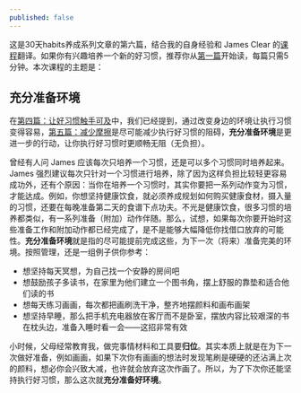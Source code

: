 ```yaml
---
published: false
---
```


这是30天habits养成系列文章的第六篇，结合我的自身经验和 James Clear 的[课程](https://jamesclear.com/30-days)翻译。如果你有兴趣培养一个新的好习惯，推荐你从[第一篇](https://37weekly.com/2022/03/31/30-days-to-better-habit-1.html)开始读，每篇只需5分钟。本次课程的主题是：

## 充分准备环境

在[第四篇：让好习惯触手可及](https://37weekly.com/2022/04/12/30-days-to-better-habits.html)中，我们已经提到，通过改变身边的环境让执行习惯变得容易，[第五篇：减少摩擦](https://37weekly.com/2022/04/12/30-days-to-better-habits.html)是尽可能减少执行好习惯的阻碍，**充分准备环境**是更进一步的行动，让你执行好习惯时更顺畅无阻（无负担）。

曾经有人问 James 应该每次只培养一个习惯，还是可以多个习惯同时培养起来。James 强烈建议每次只针对一个习惯进行培养，除了因为这样负担比较轻更容易成功外，还有个原因：当你在培养一个习惯时，其实你要把一系列动作变为习惯，才能达成。例如，你想坚持健康饮食，就必须养成规划如何购买健康食材，摄入量的习惯，还要在每晚准备第二天的食谱下点功夫。不光是健康饮食，很多习惯的培养都类似，有一系列准备（附加）动作伴随。那么，试想，如果每次你要开始时这些准备工作和附加动作都已经完成了，是不是能够大幅降低你找借口放弃的可能性。**充分准备环境**就是指的尽可能提前完成这些，为下一次（将来）准备完美的环境。按照管理，还是一组例子供你参考：

- 想坚持每天冥想，为自己找一个安静的房间吧
- 想鼓励孩子多读书，在家里为他们建立一个图书角，摆上舒服的靠垫和适合他们读的书
- 想每天练习画画，每次都把画刷洗干净，整齐地摆颜料和画布画架
- 想坚持早睡，那么把手机充电器放在客厅而不是卧室，摆放内容比较艰深的书在枕头边，准备入睡时看一会——这招非常有效

小时候，父母经常教育我，做完事情材料和工具要**归位**。其实本质上就是在为下一次做好准备，例如画画，如果下次你有画画的想法时发现笔刷是硬硬的还沾满上次的颜料，想必你会兴致大减，也许就会放弃这次作画了。所以，为了下次你还能坚持执行好习惯，那么这次就**充分准备好环境**。